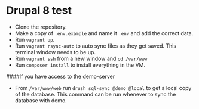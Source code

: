 # Drupal 8 test
- Clone the repository.
- Make a copy of `.env.example` and name it `.env` and add the correct data.
- Run `vagrant up`.
- Run `vagrant rsync-auto` to auto sync files as they get saved. This terminal window needs to be up.
- Run `vagrant ssh` from a new window and `cd /var/www`
- Run `composer install` to install everything in the VM.

####If you have access to the demo-server
- From `/var/www/web` run `drush sql-sync @demo @local` to get a local copy of the database. This command can be run whenever to sync the database with demo.